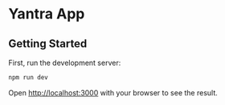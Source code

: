 # Yantra App

## Getting Started

First, run the development server:

```bash
npm run dev
```

Open [http://localhost:3000](http://localhost:3000) with your browser to see the result.
